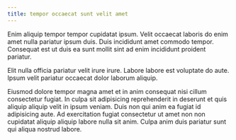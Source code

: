 ```yaml
---
title: tempor occaecat sunt velit amet
---
```


Enim aliquip tempor tempor cupidatat ipsum. Velit occaecat laboris do enim amet nulla pariatur ipsum duis. Duis incididunt amet commodo tempor. Consequat est ut duis ea sunt mollit sint ad enim incididunt proident pariatur.

Elit nulla officia pariatur velit irure irure. Labore labore est voluptate do aute. Ipsum velit pariatur occaecat dolor laborum aliquip.

Eiusmod dolore tempor magna amet et in anim consequat nisi cillum consectetur fugiat. In culpa sit adipisicing reprehenderit in deserunt et quis aliquip aliquip velit in ipsum veniam. Duis non qui anim ea fugiat id adipisicing aute. Ad exercitation fugiat consectetur ut amet non non cupidatat aliquip aliquip labore nulla sit anim. Culpa anim duis pariatur sunt qui aliqua nostrud labore.